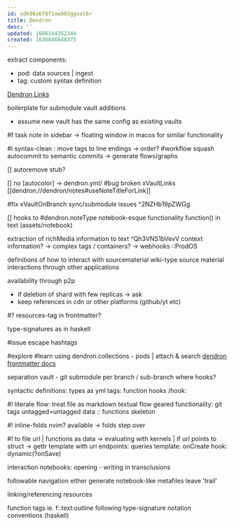 ```yaml
---
id: sdk98s6f8f1ow903ggsel6r
title: Dendron
desc: ''
updated: 1686144352344
created: 1636846848375
---
```


extract components:
- pod: data sources | ingest
- tag: custom syntax definition

[Dendron Links](https://wiki.dendron.so/notes/3472226a-ff3c-432d-bf5d-10926f39f6c2/)

boilerplate for submodule vault additions
- assume new vault has the same config as existing vaults

#f task note in sidebar -> floating window in macos for similar functionality

#i syntax-clean : move tags to line endings
-> order?
#workflow squash autocommit to semantic commits
-> generate flows/graphs

[] autoremove stub?

[] no [autocolor] -> dendron.yml/
#bug broken xVaultLinks [[dendron://dendron/notes#useNoteTitleForLink]]

#fix xVaultOnBranch sync/submodule issues ^2NZHb19pZWGg

[] hooks to #dendron.noteType
  notebook-esque functionality
    function() in text (assets/notebook)

extraction of richMedia information to text ^Qh3VNS1bVevV
  context information?
  -> complex tags / containers?
  -> webhooks ::ProdOS

definitions of how to interact with sourcematerial
  wiki-type source material
  interactions through other applications

availability through p2p
  - if deletion of shard with few replicas -> ask
  - keep references in cdn or other platforms (github/yt etc)

#? resources-tag in frontmatter?

type-signatures as in haskell

#issue escape hashtags

#explore #learn using dendron.collections - pods | attach & search
[dendron frontmatter docs](https://wiki.dendron.so/notes/ffec2853-c0e0-4165-a368-339db12c8e4b/#other-keys)

separation vault - git submodule per branch / sub-branch
  where hooks?


syntactic definitions:
  types as yml tags: function hooks
  /hook:

#! literate flow: treat file as markdown
  textual flow
    geared functionality: git tags
      untagged=untagged
      data
        :: functions
      skeleton

#! inline-folds
    nvim? available -> folds step over

#! to file url | functions as data -> evaluating with kernels | if url points to struct -> gettr
  template with uri endpoints: queries
    template: onCreate
    hook: dynamic(?onSave)

interaction notebooks:
  opening - writing in transclusions

followable navigation
  either generate notebook-like metafiles
  leave 'trail'

linking/referencing resources

function tags
ie. f::text:outline
following type-signature notation conventions (haskell)
